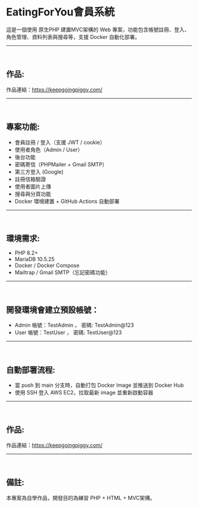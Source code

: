 # EatingForYou會員系統

這是一個使用 原生PHP 建置MVC架構的 Web 專案，功能包含帳號註冊、登入、角色管理、資料列表與搜尋等，支援 Docker 自動化部署。

---
&nbsp;


## 作品:
作品連結：https://keepgoingpiggy.com/

---
&nbsp;


## 專案功能:
-  會員註冊 / 登入（支援 JWT / cookie）
-   使用者角色（Admin / User）
-   後台功能
-  密碼寄信（PHPMailer + Gmail SMTP）
-  第三方登入 (Google)
-  註冊信箱驗證
-  使用者圖片上傳
-  搜尋與分頁功能
-  Docker 環境建置 + GitHub Actions 自動部署

---
&nbsp;

## 環境需求:
-  PHP 8.2+
-  MariaDB 10.5.25
-  Docker / Docker Compose
-  Mailtrap / Gmail SMTP（忘記密碼功能）

---
&nbsp;

## 開發環境會建立預設帳號：

-  Admin 帳號：TestAdmin ， 密碼: TestAdmin@123
-  User 帳號：TestUser ， 密碼: TestUser@123

---
&nbsp;

## 自動部署流程:
-  當 push 到 main 分支時，自動打包 Docker Image 並推送到 Docker Hub
-  使用 SSH 登入 AWS EC2，拉取最新 image 並重新啟動容器


---
&nbsp;

## 作品:
作品連結：https://keepgoingpiggy.com/


---
&nbsp;

## 備註:
本專案為自學作品，開發目的為練習 PHP + HTML + MVC架構。
